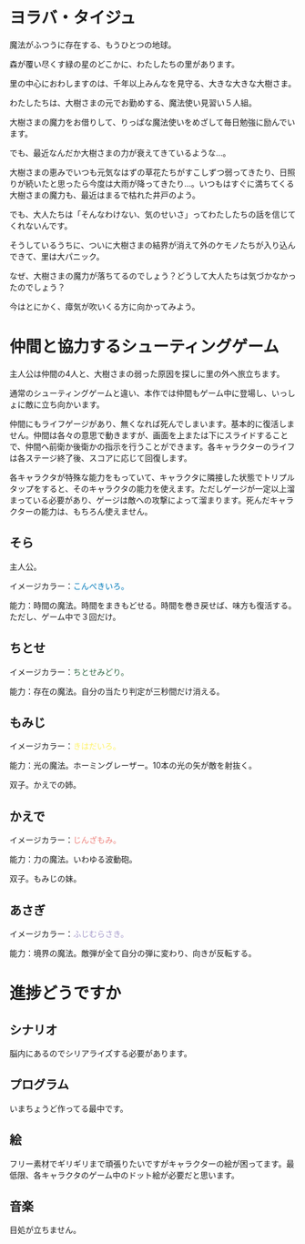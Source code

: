 # ヨラバ・タイジュ

魔法がふつうに存在する、もうひとつの地球。

森が覆い尽くす緑の星のどこかに、わたしたちの里があります。

里の中心におわしますのは、千年以上みんなを見守る、大きな大きな大樹さま。

わたしたちは、大樹さまの元でお勤めする、魔法使い見習い５人組。

大樹さまの魔力をお借りして、りっぱな魔法使いをめざして毎日勉強に励んでいます。

でも、最近なんだか大樹さまの力が衰えてきているような…。

大樹さまの恵みでいつも元気なはずの草花たちがすこしずつ弱ってきたり、日照りが続いたと思ったら今度は大雨が降ってきたり…。いつもはすぐに満ちてくる大樹さまの魔力も、最近はまるで枯れた井戸のよう。

でも、大人たちは「そんなわけない、気のせいさ」ってわたしたちの話を信じてくれないんです。

そうしているうちに、ついに大樹さまの結界が消えて外のケモノたちが入り込んできて、里は大パニック。

なぜ、大樹さまの魔力が落ちてるのでしょう？どうして大人たちは気づかなかったのでしょう？

今はとにかく、瘴気が吹いくる方に向かってみよう。

# 仲間と協力するシューティングゲーム

主人公は仲間の4人と、大樹さまの弱った原因を探しに里の外へ旅立ちます。

通常のシューティングゲームと違い、本作では仲間もゲーム中に登場し、いっしょに敵に立ち向かいます。

仲間にもライフゲージがあり、無くなれば死んでしまいます。基本的に復活しません。仲間は各々の意思で動きますが、画面を上または下にスライドすることで、仲間へ前衛か後衛かの指示を行うことができます。各キャラクターのライフは各ステージ終了後、スコアに応じて回復します。

各キャラクタが特殊な能力をもっていて、キャラクタに隣接した状態でトリプルタップをすると、そのキャラクタの能力を使えます。ただしゲージが一定以上溜まっている必要があり、ゲージは敵への攻撃によって溜まります。死んだキャラクターの能力は、もちろん使えません。

## そら

主人公。

イメージカラー：<span style="color: #007bbb;">こんぺきいろ。</span>

能力：時間の魔法。時間をまきもどせる。時間を巻き戻せば、味方も復活する。ただし、ゲーム中で３回だけ。

## ちとせ

イメージカラー：<span style="color: #316745;">ちとせみどり。</span>

能力：存在の魔法。自分の当たり判定が三秒間だけ消える。

## もみじ

イメージカラー：<span style="color: #fef263">きはだいろ。</span>

能力：光の魔法。ホーミングレーザー。10本の光の矢が敵を射抜く。

双子。かえでの姉。

## かえで

イメージカラー：<span style="color: #ee827c;">じんざもみ。</span>

能力：力の魔法。いわゆる波動砲。

双子。もみじの妹。

## あさぎ

イメージカラー：<span style="color: #a59aca;">ふじむらさき。</span>

能力：境界の魔法。敵弾が全て自分の弾に変わり、向きが反転する。

# 進捗どうですか

## シナリオ

脳内にあるのでシリアライズする必要があります。

## プログラム

いまちょうど作ってる最中です。

## 絵

フリー素材でギリギリまで頑張りたいですがキャラクターの絵が困ってます。最低限、各キャラクタのゲーム中のドット絵が必要だと思います。

## 音楽

目処が立ちません。
